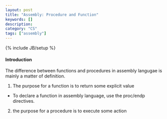 ```yaml
--- 
layout: post 
title: "Assembly: Procedure and Function" 
keywords: [] 
description: 
category: "CS"
tags: ["assembly"] 
--- 
```

{% include JB/setup %}


#### Introduction
The difference between functions and procedures in assembly langugae is mainly a matter of
definition.
1. The purpose for a function is to return some explicit value 
- To declare a function in assembly language, use the proc/endp directives.
2. the purpose for a procedure is to execute some action
